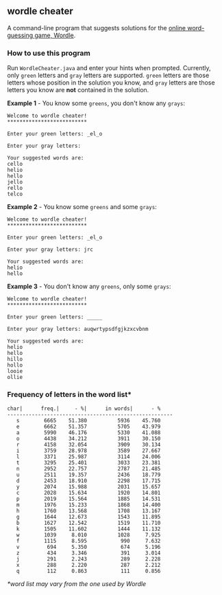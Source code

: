 ## wordle cheater
A command-line program that suggests solutions for the [online word-guessing game, Wordle](https://www.powerlanguage.co.uk/wordle/).

### How to use this program
Run ```WordleCheater.java``` and enter your hints when prompted. Currently, only ```green``` letters and ```gray``` letters are supported. ```green``` letters are those letters whose position in the solution you know, and ```gray``` letters are those letters you know are **not** contained in the solution.

**Example 1** - You know some ```greens```, you don't know any ```grays```:
```
Welcome to wordle cheater!
**************************

Enter your green letters: _el_o

Enter your gray letters: 

Your suggested words are:
cello
helio
hello
jello
rello
telco
```

**Example 2** - You know some ```greens``` and some ```grays```:
```
Welcome to wordle cheater!
**************************

Enter your green letters: _el_o

Enter your gray letters: jrc

Your suggested words are:
helio
hello
```

**Example 3** - You don't know any ```greens```, only some ```grays```:
```
Welcome to wordle cheater!
**************************

Enter your green letters: _____

Enter your gray letters: auqwrtypsdfgjkzxcvbnm

Your suggested words are:
helio
hello
hillo
hollo
looie
ollie
```

### Frequency of letters in the word list\*
```
char|      freq.|	  - %|	    in words|	   - %
------------------------------------------------------
   s    	6665 	51.380 	        5936 	45.760
   e    	6662 	51.357 	        5705 	43.979
   a    	5990 	46.176 	        5330 	41.088
   o    	4438 	34.212 	        3911 	30.150
   r    	4158 	32.054 	        3909 	30.134
   i    	3759 	28.978 	        3589 	27.667
   l    	3371 	25.987 	        3114 	24.006
   t    	3295 	25.401 	        3033 	23.381
   n    	2952 	22.757 	        2787 	21.485
   u    	2511 	19.357 	        2436 	18.779
   d    	2453 	18.910 	        2298 	17.715
   y    	2074 	15.988 	        2031 	15.657
   c    	2028 	15.634 	        1920 	14.801
   p    	2019 	15.564 	        1885 	14.531
   m    	1976 	15.233 	        1868 	14.400
   h    	1760 	13.568 	        1708 	13.167
   g    	1644 	12.673 	        1543 	11.895
   b    	1627 	12.542 	        1519 	11.710
   k    	1505 	11.602 	        1444 	11.132
   w    	1039 	 8.010 	        1028 	 7.925
   f    	1115 	 8.595 	         990 	 7.632
   v    	 694 	 5.350 	         674 	 5.196
   z    	 434 	 3.346 	         391 	 3.014
   j    	 291 	 2.243 	         289 	 2.228
   x    	 288 	 2.220 	         287 	 2.212
   q    	 112 	 0.863 	         111 	 0.856
```
*\*word list may vary from the one used by Wordle*